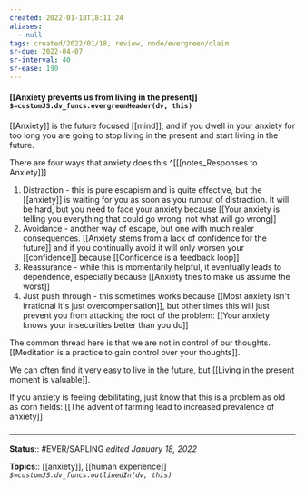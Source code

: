 ```yaml
---
created: 2022-01-18T18:11:24 
aliases:
  - null
tags: created/2022/01/18, review, node/evergreen/claim
sr-due: 2022-04-07
sr-interval: 40
sr-ease: 190
---
```


#### [[Anxiety prevents us from living in the present]] `$=customJS.dv_funcs.evergreenHeader(dv, this)`

[[Anxiety]] is the future focused [[mind]], and if you dwell in your anxiety for too long you are going to stop living in the present and start living in the future.

There are four ways that anxiety does this
^[[[notes_Responses to Anxiety]]]
1. Distraction - this is pure escapism and is quite effective, but the [[anxiety]] is waiting for you as soon as you runout of distraction. It will be hard, but you need to face your anxiety because [[Your anxiety is telling you everything that could go wrong, not what will go wrong]]
2. Avoidance - another way of escape, but one with much realer consequences. [[Anxiety stems from a lack of confidence for the future]] and if you continually avoid it will only worsen your [[confidence]] because [[Confidence is a feedback loop]]
3. Reassurance - while this is momentarily helpful, it eventually leads to dependence, especially because [[Anxiety tries to make us assume the worst]]
4. Just push through - this sometimes works because [[Most anxiety isn't irrational it's just overcompensation]], but other times this will just prevent you from attacking the root of the problem: [[Your anxiety knows your insecurities better than you do]]

The common thread here is that we are not in control of our thoughts. [[Meditation is a practice to gain control over your thoughts]].

We can often find it very easy to live in the future, but [[Living in the present moment is valuable]].

If you anxiety is feeling debilitating, just know that this is a problem as old as corn fields: [[The advent of farming lead to increased prevalence of anxiety]]
### <hr class="footnote"/>

**Status**:: #EVER/SAPLING 
*edited January 18, 2022*

**Topics**:: [[anxiety]], [[human experience]]
*`$=customJS.dv_funcs.outlinedIn(dv, this)`*
